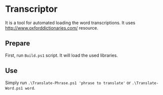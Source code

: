 Transcriptor
============

It is a tool for automated loading the word transcriptions. It uses
http://www.oxforddictionaries.com/ resource.

Prepare
---------

First, run `Build.ps1` script. It will load the used libraries.

Use
---

Simply run `.\Translate-Phrase.ps1 'phrase to translate'` or
`.\Translate-Word.ps1 word`.